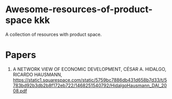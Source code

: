 # Awesome-resources-of-product-space kkk
A collection of resources with product space.
# Papers

1. A NETWORK VIEW OF ECONOMIC DEVELOPMENT, CÉSAR A. HIDALGO, RICARDO HAUSMANN, https://static1.squarespace.com/static/5759bc7886db431d658b7d33/t/5783bd92b3db2b8f172eb722/1468251540792/HidalgoHausmann_DAI_2008.pdf
